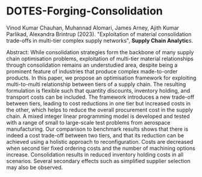 # DOTES-Forging-Consolidation

Vinod Kumar Chauhan, Muhannad Alomari, James Arney, Ajith Kumar Parlikad, Alexandra Brintrup (2023). "Exploitation of material consolidation trade-offs in multi-tier complex supply networks", **Supply Chain Analytic**s.

Abstract: While consolidation strategies form the backbone of many supply chain optimisation problems, exploitation of multi-tier material relationships through consolidation remains an understudied area, despite being a prominent feature of industries that produce complex made-to-order products. In this paper, we propose an optimisation framework for exploiting multi-to-multi relationship between tiers of a supply chain. The resulting formulation is flexible such that quantity discounts, inventory holding, and transport costs can be included. The framework introduces a new trade-off between tiers, leading to cost reductions in one tier but increased costs in the other, which helps to reduce the overall procurement cost in the supply chain. A mixed integer linear programming model is developed and tested with a range of small to large-scale test problems from aerospace manufacturing. Our comparison to benchmark results shows that there is indeed a cost trade-off between two tiers, and that its reduction can be achieved using a holistic approach to reconfiguration. Costs are decreased when second tier fixed ordering costs and the number of machining options increase. Consolidation results in reduced inventory holding costs in all scenarios. Several secondary effects such as simplified supplier selection may also be observed.
